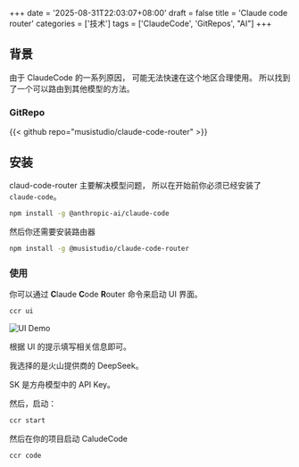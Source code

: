 +++
date = '2025-08-31T22:03:07+08:00'
draft = false
title = 'Claude code router'
categories = ['技术']
tags = ['ClaudeCode', 'GitRepos', "AI"]
+++

## 背景

由于 ClaudeCode 的一系列原因，
可能无法快速在这个地区合理使用。
所以找到了一个可以路由到其他模型的方法。

### GitRepo

{{< github repo="musistudio/claude-code-router" >}}

## 安装

claud-code-router 主要解决模型问题，
所以在开始前你必须已经安装了 `claude-code`。

```bash
npm install -g @anthropic-ai/claude-code
```

然后你还需要安装路由器
```bash
npm install -g @musistudio/claude-code-router
```

### 使用

你可以通过 **C**laude **C**ode **R**outer 命令来启动 UI 界面。

```bash
ccr ui
```

![UI Demo](/learn/img/tech/ai/claude_code_router/1.png)

根据 UI 的提示填写相关信息即可。

我选择的是火山提供商的 DeepSeek。

SK 是方舟模型中的 API Key。

然后，启动：
```bash
ccr start
```

然后在你的项目启动 CaludeCode
```bash
ccr code
```
